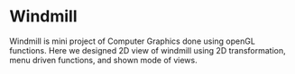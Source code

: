 # Windmill
Windmill is mini project of Computer Graphics done using openGL functions. Here we designed 2D view of windmill using 2D transformation, menu driven functions, and shown mode of views.
